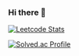 ### Hi there 👋

<!--
**SongHeeJae/SongHeeJae** is a ✨ _special_ ✨ repository because its `README.md` (this file) appears on your GitHub profile.

Here are some ideas to get you started:

- 🔭 I’m currently working on ...
- 🌱 I’m currently learning ...
- 👯 I’m looking to collaborate on ...
- 🤔 I’m looking for help with ...
- 💬 Ask me about ...
- 📫 How to reach me: ...
- 😄 Pronouns: ...
- ⚡ Fun fact: ...
-->

[![Leetcode Stats](https://leetcard.jacoblin.cool/gmlwo308)](https://leetcode.com/gmlwo308)

[![Solved.ac Profile](http://mazassumnida.wtf/api/v2/generate_badge?boj=gmlwo308)](https://solved.ac/gmlwo308/)

